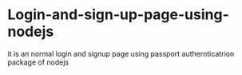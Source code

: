 # Login-and-sign-up-page-using-nodejs
it is an normal login and signup page using passport authernticatrion package of nodejs
